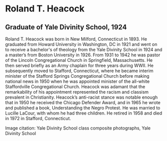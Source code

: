 # Roland T. Heacock
## Graduate of Yale Divinity School, 1924
Roland T. Heacock was born in New Milford, Connecticut in 1893. He graduated from Howard University in Washington, DC in 1921 and went on to receive a bachelor's of theology from the Yale Divinity School in 1924 and a master’s from Boston University in 1926. From 1931 to 1942 he was pastor of the Lincoln Congregational Church in Springfield, Massachusetts. He then served briefly as an Army chaplain for three years during WWII. He subsequently moved to Stafford, Connecticut, where he became interim minister of the Stafford Springs Congregational Church before making national news in 1950 when he was appointed minister of the all-white Staffordville Congregational Church. Heacock was adamant that the remarkability of his appointment represented the racism and classism prevalent in Christianity. Heacock’s anti-racist stance was notable enough that in 1950 he received the Chicago Defender Award, and in 1965 he wrote and published a book, Understanding the Negro Protest. He was married to Lucille LaCour, with whom he had three children. He retired in 1958 and died in 1972 in Stafford, Connecticut.

Image citation: Yale Divinity School class composite photographs, Yale Divinity School
